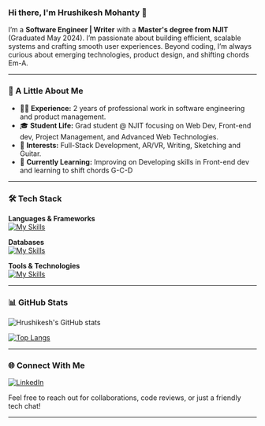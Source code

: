 ### Hi there, I'm Hrushikesh Mohanty 👋

I’m a **Software Engineer | Writer** with a **Master's degree from NJIT** (Graduated May 2024). I’m passionate about building efficient, scalable systems and crafting smooth user experiences. Beyond coding, I’m always curious about emerging technologies, product design, and shifting chords Em-A.

---

### 💼 A Little About Me
- 👨‍💻 **Experience:** 2 years of professional work in software engineering and product management.
- 🎓 **Student Life:** Grad student @ NJIT focusing on Web Dev, Front-end dev, Project Management, and Advanced Web Technologies.
- 🚀 **Interests:** Full-Stack Development, AR/VR, Writing, Sketching and Guitar.
- 🌱 **Currently Learning:** Improving on Developing skills in Front-end dev and learning to shift chords G-C-D
---

### 🛠 Tech Stack

**Languages & Frameworks**  
[![My Skills](https://skillicons.dev/icons?i=py,js,html,css,cs,react,nodejs,nextjs,express)]()

**Databases**  
[![My Skills](https://skillicons.dev/icons?i=mysql,mongodb)]()

**Tools & Technologies**  
[![My Skills](https://skillicons.dev/icons?i=redux,unity,git,bitbucket,docker,flask,heroku,postman,blender,vscode)]()

---

### 📊 GitHub Stats
![Hrushikesh's GitHub stats](https://github-readme-stats.vercel.app/api?username=kakarot98&show_icons=true&theme=radical)

[![Top Langs](https://github-readme-stats.vercel.app/api/top-langs/?username=kakarot98&layout=compact&theme=radical)](https://github.com/kakarot98)

---

### 🌐 Connect With Me
[![LinkedIn](https://skillicons.dev/icons?i=linkedin)](https://www.linkedin.com/in/hrushikeshmohanty/)  

Feel free to reach out for collaborations, code reviews, or just a friendly tech chat!

---
